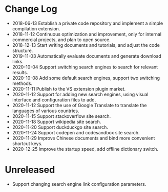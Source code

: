 # Change Log

- 2018-06-13 Establish a private code repository and implement a simple compilation extension.
- 2018-11-12 Continuous optimization and improvement, only for internal commercial projects, and plan to open source.
- 2018-12-13 Start writing documents and tutorials, and adjust the code structure.
- 2019-11-03 Automatically evaluate documents and generate download links.
- 2020-10-04 Support switching search engines to search for relevant results.
- 2020-10-08 Add some default search engines, support two switching methods.
- 2020-11-11 Publish to the VS extension plugin market.
- 2020-11-12 Support for adding new search engines, using visual interface and configuration files to add.
- 2020-11-12 Support the use of Google Translate to translate the languages of various countries.
- 2020-11-15 Support stackoverflow site search.
- 2020-11-18 Support wikipedia site search.
- 2020-11-20 Support duckduckgo site search.
- 2020-11-24 Support codepen and codesandbox site search.
- 2020-11-29 Improve Chinese documents and bind more convenient shortcut keys.
- 2020-12-25 Improve the startup speed, add offline dictionary switch.

# Unreleased

- Support changing search engine link configuration parameters.
